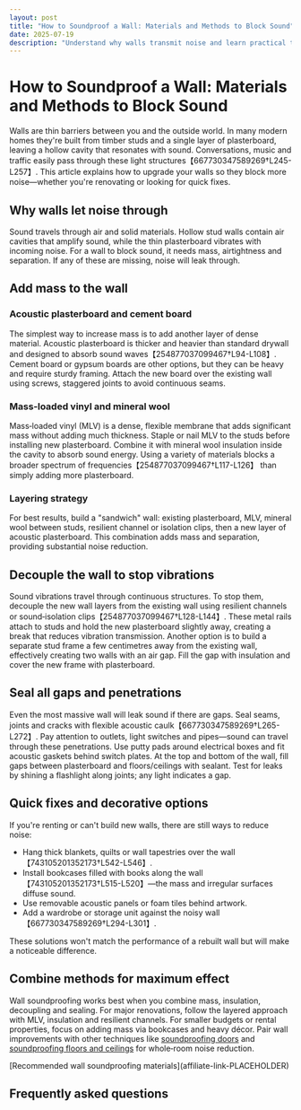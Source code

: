 ```yaml
---
layout: post
title: "How to Soundproof a Wall: Materials and Methods to Block Sound"
date: 2025-07-19
description: "Understand why walls transmit noise and learn practical techniques to soundproof a wall using mass, insulation, decoupling and sealing."
---
```


# How to Soundproof a Wall: Materials and Methods to Block Sound

Walls are thin barriers between you and the outside world. In many modern homes they're built from timber studs and a single layer of plasterboard, leaving a hollow cavity that resonates with sound. Conversations, music and traffic easily pass through these light structures【667730347589269†L245-L257】. This article explains how to upgrade your walls so they block more noise—whether you're renovating or looking for quick fixes.

## Why walls let noise through

Sound travels through air and solid materials. Hollow stud walls contain air cavities that amplify sound, while the thin plasterboard vibrates with incoming noise. For a wall to block sound, it needs mass, airtightness and separation. If any of these are missing, noise will leak through.

## Add mass to the wall

### Acoustic plasterboard and cement board

The simplest way to increase mass is to add another layer of dense material. Acoustic plasterboard is thicker and heavier than standard drywall and designed to absorb sound waves【254877037099467†L94-L108】. Cement board or gypsum boards are other options, but they can be heavy and require sturdy framing. Attach the new board over the existing wall using screws, staggered joints to avoid continuous seams.

### Mass‑loaded vinyl and mineral wool

Mass‑loaded vinyl (MLV) is a dense, flexible membrane that adds significant mass without adding much thickness. Staple or nail MLV to the studs before installing new plasterboard. Combine it with mineral wool insulation inside the cavity to absorb sound energy. Using a variety of materials blocks a broader spectrum of frequencies【254877037099467†L117-L126】 than simply adding more plasterboard.

### Layering strategy

For best results, build a "sandwich" wall: existing plasterboard, MLV, mineral wool between studs, resilient channel or isolation clips, then a new layer of acoustic plasterboard. This combination adds mass and separation, providing substantial noise reduction.

## Decouple the wall to stop vibrations

Sound vibrations travel through continuous structures. To stop them, decouple the new wall layers from the existing wall using resilient channels or sound‑isolation clips【254877037099467†L128-L144】. These metal rails attach to studs and hold the new plasterboard slightly away, creating a break that reduces vibration transmission. Another option is to build a separate stud frame a few centimetres away from the existing wall, effectively creating two walls with an air gap. Fill the gap with insulation and cover the new frame with plasterboard.

## Seal all gaps and penetrations

Even the most massive wall will leak sound if there are gaps. Seal seams, joints and cracks with flexible acoustic caulk【667730347589269†L265-L272】. Pay attention to outlets, light switches and pipes—sound can travel through these penetrations. Use putty pads around electrical boxes and fit acoustic gaskets behind switch plates. At the top and bottom of the wall, fill gaps between plasterboard and floors/ceilings with sealant. Test for leaks by shining a flashlight along joints; any light indicates a gap.

## Quick fixes and decorative options

If you're renting or can't build new walls, there are still ways to reduce noise:

- Hang thick blankets, quilts or wall tapestries over the wall【743105201352173†L542-L546】.
- Install bookcases filled with books along the wall【743105201352173†L515-L520】—the mass and irregular surfaces diffuse sound.
- Use removable acoustic panels or foam tiles behind artwork.
- Add a wardrobe or storage unit against the noisy wall【667730347589269†L294-L301】.

These solutions won't match the performance of a rebuilt wall but will make a noticeable difference.

## Combine methods for maximum effect

Wall soundproofing works best when you combine mass, insulation, decoupling and sealing. For major renovations, follow the layered approach with MLV, insulation and resilient channels. For smaller budgets or rental properties, focus on adding mass via bookcases and heavy décor. Pair wall improvements with other techniques like [soundproofing doors](/posts/soundproof-door) and [soundproofing floors and ceilings](/posts/soundproof-room) for whole‑room noise reduction.

<div>
  [Recommended wall soundproofing materials](affiliate-link-PLACEHOLDER)
</div>

## Frequently asked questions

<script type="application/ld+json">
{
  "@context": "https://schema.org",
  "@type": "FAQPage",
  "mainEntity": [{
    "@type": "Question",
    "name": "What is the best material to soundproof a wall?",
    "acceptedAnswer": {
      "@type": "Answer",
      "text": "A combination of materials works best. Use acoustic plasterboard for mass, mass‑loaded vinyl to add density, mineral wool insulation in the cavity, and resilient channels or isolation clips to decouple layers."
    }
  }, {
    "@type": "Question",
    "name": "Can I soundproof an existing wall without tearing it down?",
    "acceptedAnswer": {
      "@type": "Answer",
      "text": "Yes. You can attach mass‑loaded vinyl and a new layer of plasterboard directly to the existing wall, seal the seams with acoustic caulk and fill any accessible cavities with insulation. Hang bookcases, blankets or acoustic panels for additional improvement."
    }
  }, {
    "@type": "Question",
    "name": "How thick should a soundproof wall be?",
    "acceptedAnswer": {
      "@type": "Answer",
      "text": "Thickness alone doesn’t guarantee soundproofing. Two decoupled layers with varied materials and insulation outperform a single thick layer. A typical upgrade might add 3–5 cm of thickness, depending on the number of layers and channels used."
    }
  }, {
    "@type": "Question",
    "name": "Will foam panels on the wall block noise from neighbours?",
    "acceptedAnswer": {
      "@type": "Answer",
      "text": "Foam panels primarily reduce echo within your room; they don’t add enough mass to block noise from the other side of a wall. To reduce neighbour noise, you need to add dense materials and seal gaps."
    }
  }]
}
</script>
